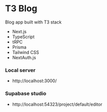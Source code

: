 # T3 Blog

Blog app built with T3 stack

- Next.js
- TypeScript
- tRPC
- Prisma
- Tailwind CSS
- NextAuth.js

### Local server

- http://localhost:3000/

### Supabase studio

- http://localhost:54323/project/default/editor
